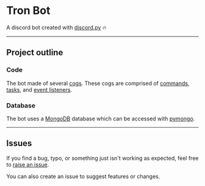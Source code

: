 # Tron Bot

A discord bot created with [discord.py](https://github.com/Rapptz/discord.py) :fire:

---

## Project outline

### Code
The bot made of several [cogs](https://discordpy.readthedocs.io/en/stable/ext/commands/cogs.html).
These cogs are comprised of
[commands](https://discordpy.readthedocs.io/en/stable/ext/commands/commands.html),
[tasks](https://discordpy.readthedocs.io/en/stable/ext/tasks/index.html),
and
[event listeners](https://discordpy.readthedocs.io/en/stable/api.html#event-reference).


### Database

The bot uses a [MongoDB](https://docs.mongodb.com/manual/) database which can be accessed with
[pymongo](https://pymongo.readthedocs.io/en/stable/tutorial.html).

---

## Issues

If you find a bug, typo, or something just isn't working as expected, feel free to
[raise an issue](https://github.com/uwaterloo-tron/discord-bot/issues).

You can also create an issue to suggest features or changes.
